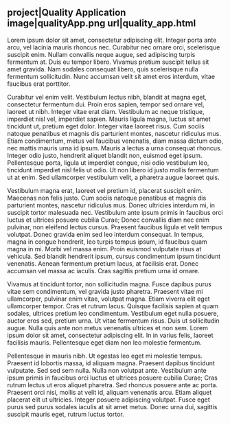 project|Quality Application
image|qualityApp.png
url|quality_app.html
--
Lorem ipsum dolor sit amet, consectetur adipiscing elit. Integer porta ante arcu, vel lacinia mauris rhoncus nec. Curabitur nec ornare orci, scelerisque suscipit enim. Nullam convallis neque augue, sed adipiscing turpis fermentum at. Duis eu tempor libero. Vivamus pretium suscipit tellus sit amet gravida. Nam sodales consequat libero, quis scelerisque nulla fermentum sollicitudin. Nunc accumsan velit sit amet eros interdum, vitae faucibus erat porttitor.

Curabitur vel enim velit. Vestibulum lectus nibh, blandit at magna eget, consectetur fermentum dui. Proin eros sapien, tempor sed ornare vel, laoreet ut nibh. Integer vitae erat diam. Vestibulum ac neque tristique, imperdiet nisl vel, imperdiet sapien. Mauris ligula magna, luctus sit amet tincidunt ut, pretium eget dolor. Integer vitae laoreet risus. Cum sociis natoque penatibus et magnis dis parturient montes, nascetur ridiculus mus. Etiam condimentum, metus vel faucibus venenatis, diam massa dictum odio, nec mattis mauris urna id ipsum. Mauris a lectus a urna consequat rhoncus. Integer odio justo, hendrerit aliquet blandit non, euismod eget ipsum. Pellentesque porta, ligula ut imperdiet congue, nisi odio vestibulum leo, tincidunt imperdiet nisl felis ut odio. Ut non libero id justo mollis fermentum ut at enim. Sed ullamcorper vestibulum velit, a pharetra augue laoreet quis.

Vestibulum magna erat, laoreet vel pretium id, placerat suscipit enim. Maecenas non felis justo. Cum sociis natoque penatibus et magnis dis parturient montes, nascetur ridiculus mus. Donec ultricies interdum mi, in suscipit tortor malesuada nec. Vestibulum ante ipsum primis in faucibus orci luctus et ultrices posuere cubilia Curae; Donec convallis diam nec enim pulvinar, non eleifend lectus cursus. Praesent faucibus ligula et velit tempus volutpat. Donec gravida enim sed leo interdum consequat. In tempus, magna in congue hendrerit, leo turpis tempus ipsum, id faucibus quam magna in mi. Morbi vel massa enim. Proin euismod vulputate risus at vehicula. Sed blandit hendrerit ipsum, cursus condimentum ipsum tincidunt venenatis. Aenean fermentum pretium lacus, at facilisis erat. Donec accumsan vel massa ac iaculis. Cras sagittis pretium urna id ornare.

Vivamus at tincidunt tortor, non sollicitudin magna. Fusce dapibus purus vitae sem condimentum, vel gravida justo pharetra. Praesent vitae mi ullamcorper, pulvinar enim vitae, volutpat magna. Etiam viverra elit eget ullamcorper tempor. Cras et rutrum lacus. Quisque facilisis sapien at quam sodales, ultrices pretium leo condimentum. Vestibulum eget nulla posuere, auctor eros sed, pretium urna. Ut vitae fermentum risus. Duis ut sollicitudin augue. Nulla quis ante non metus venenatis ultrices et non sem. Lorem ipsum dolor sit amet, consectetur adipiscing elit. In in varius felis, laoreet facilisis mauris. Pellentesque eget diam non leo molestie fermentum.

Pellentesque in mauris nibh. Ut egestas leo eget mi molestie tempus. Praesent id lobortis massa, id aliquam magna. Praesent dapibus tincidunt vulputate. Sed sed sem nulla. Nulla non volutpat ante. Vestibulum ante ipsum primis in faucibus orci luctus et ultrices posuere cubilia Curae; Cras rutrum lectus ut eros aliquet pharetra. Sed rhoncus posuere ante ac porta. Praesent orci nisi, mollis at velit id, aliquam venenatis arcu. Etiam aliquet placerat elit ut ultricies. Integer posuere adipiscing volutpat. Fusce eget purus sed purus sodales iaculis at sit amet metus. Donec urna dui, sagittis suscipit mauris eget, rutrum luctus tortor.